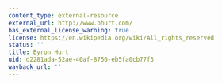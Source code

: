 ```yaml
---
content_type: external-resource
external_url: http://www.bhurt.com/
has_external_license_warning: true
license: https://en.wikipedia.org/wiki/All_rights_reserved
status: ''
title: Byron Hurt
uid: d2281ada-52ae-40af-8750-eb5fa0cb77f3
wayback_url: ''
---
```

